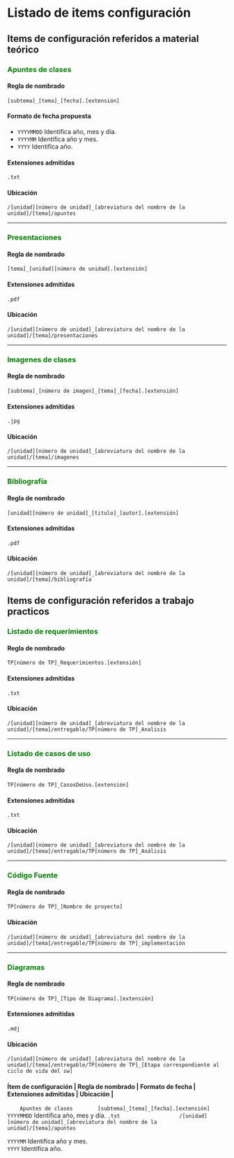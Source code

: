 # Listado de items configuración

## Items de configuración referidos a material teórico

### <span style="color: green">Apuntes de clases </span>

#### Regla de nombrado
`[subtema]_[tema]_[fecha].[extensión]`

#### Formato de fecha propuesta
  - `YYYYMMDD` Identifica año, mes y día.
  - `YYYYMM` Identifica año y mes.
  - `YYYY` Identifica año.

#### Extensiones admitidas
`.txt`

#### Ubicación
`/[unidad][número de unidad]_[abreviatura del nombre de la unidad]/[tema]/apuntes`

___

### <span style="color: green">Presentaciones </span>

#### Regla de nombrado
`[tema]_[unidad][número de unidad].[extensión]`

#### Extensiones admitidas
`.pdf`

#### Ubicación
`/[unidad][número de unidad]_[abreviatura del nombre de la unidad]/[tema]/presentaciones`

___

### <span style="color: green">Imagenes de clases </span>

#### Regla de nombrado
`[subtema]_[número de imagen]_[tema]_[fecha].[extensión]`

#### Extensiones admitidas
`.jpg`

#### Ubicación
`/[unidad][número de unidad]_[abreviatura del nombre de la unidad]/[tema]/imagenes`

___

### <span style="color: green">Bibliografía </span>

#### Regla de nombrado
`[unidad][número de unidad]_[titulo]_[autor].[extensión]`

#### Extensiones admitidas
`.pdf`

#### Ubicación
`/[unidad][número de unidad]_[abreviatura del nombre de la unidad]/[tema]/bibliografía`

## Items de configuración referidos a trabajo practicos

### <span style="color: green">Listado de requerimientos </span>

#### Regla de nombrado
`TP[número de TP]_Requerimientos.[extensión]`

#### Extensiones admitidas
`.txt`

#### Ubicación
`/[unidad][número de unidad]_[abreviatura del nombre de la unidad]/[tema]/entregable/TP[número de TP]_Analisis`

___

### <span style="color: green">Listado de casos de uso </span>

#### Regla de nombrado
`TP[número de TP]_CasosDeUso.[extensión]`

#### Extensiones admitidas
`.txt`

#### Ubicación
`/[unidad][número de unidad]_[abreviatura del nombre de la unidad]/[tema]/entregable/TP[número de TP]_Análisis`

___

### <span style="color: green">Código Fuente </span>

#### Regla de nombrado
`TP[número de TP]_[Nombre de proyecto]`

#### Ubicación
`/[unidad][número de unidad]_[abreviatura del nombre de la unidad]/[tema]/entregable/TP[número de TP]_implementación`

___

### <span style="color: green">Diagramas </span>

#### Regla de nombrado
`TP[número de TP]_[Tipo de Diagrama].[extensión]`

#### Extensiones admitidas
`.mdj`

#### Ubicación
`/[unidad][número de unidad]_[abreviatura del nombre de la unidad]/[tema]/entregable/TP[número de TP]_[Etapa correspondiente al ciclo de vida del sw]`


#### Ítem de configuración |            Regla de nombrado            |         Formato de fecha              | Extensiones admitidas |                              Ubicación                                           |
`    Apuntes de clases        [subtema]_[tema]_[fecha].[extensión]     YYYYMMDD` Identifica año, mes y día.  `.txt                   /[unidad][número de unidad]_[abreviatura del nombre de la unidad]/[tema]/apuntes`    
`                                                                      YYYYMM` Identifica año y mes.
`                                                                      YYYY` Identifica año.
